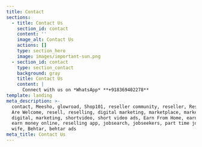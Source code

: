 ```yaml
---
title: Contact
sections:
  - title: Contact Us
    section_id: contact
    content: ''
    image_alt: Contact Us
    actions: []
    type: section_hero
    image: images/important-sun.png
  - section_id: contact
    type: section_contact
    background: gray
    title: Contact Us
    content: |
      Connect with us on *WhatsApp* **+918369402278**
template: landing
meta_description: >-
  contact, Meesho, glowroad, Shop101, reseller community, reseller, Resellers
  Are Welcome, resell, reselling, digital marketing, marketplace, marketing
  digital, marketing, shortvideo, short video ads, Earn From Home, earnonline,
  earn money online, reselling app, jobsearch, jobseekers, part time job, house
  wife, Behtar, behtar ads
meta_title: Contact Us
---
```


